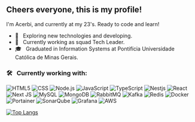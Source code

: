 <h2> Cheers everyone, this is my profile! </h2>
I'm Acerbi, and currently at my 23's. Ready to code and learn!


- 🤔 &nbsp; Exploring new technologies and developing.
- 🤖 &nbsp; Currently working as squad Tech Leader.
- 🎓 &nbsp; Graduated in Information Systems at Pontifícia Universidade Católica de Minas Gerais.


<h3> 🛠 &nbsp; Currently working with: </h3>

![HTML5](https://img.shields.io/badge/-HTML5-333333?style=flat&logo=HTML5)
![CSS](https://img.shields.io/badge/-CSS-333333?style=flat&logo=CSS3&logoColor=1572B6)
![Node.js](https://img.shields.io/badge/-Node.js-333333?style=flat&logo=node.js)
![JavaScript](https://img.shields.io/badge/-JavaScript-333333?style=flat&logo=javascript)
![TypeScript](https://img.shields.io/badge/-TypeScript-333333?style=flat&logo=typescript)
![Nestjs](https://img.shields.io/badge/-Nestjs-333333?style=flat&logo=nestjs)
![React](https://img.shields.io/badge/-React-333333?style=flat&logo=react)
![Next JS](https://img.shields.io/badge/Next-black?style=for-the-badge&logo=next.js&logoColor=white)
![MySQL](https://img.shields.io/badge/-MySQL-333333?style=flat&logo=mysql)
![MongoDB](https://img.shields.io/badge/-MongoDB-333333?style=flat&logo=mongodb)
![RabbitMQ](https://img.shields.io/badge/-RabbitMQ-333333?style=flat&logo=rabbitmq)
![Kafka](https://img.shields.io/badge/Apache%20Kafka-000?style=for-the-badge&logo=apachekafka)
![Redis](https://img.shields.io/badge/redis-%23DD0031.svg?style=for-the-badge&logo=redis&logoColor=white)
![Docker](https://img.shields.io/badge/docker-%230db7ed.svg?style=for-the-badge&logo=docker&logoColor=white)
![Portainer](https://img.shields.io/badge/docker-%230db7ed.svg?style=for-the-badge&logo=docker&logoColor=white)
![SonarQube](https://img.shields.io/badge/SonarQube-black?style=for-the-badge&logo=sonarqube&logoColor=4E9BCD)
![Grafana](https://img.shields.io/badge/grafana-%23F46800.svg?style=for-the-badge&logo=grafana&logoColor=white)
![AWS](https://img.shields.io/badge/AWS-%23FF9900.svg?style=for-the-badge&logo=amazon-aws&logoColor=white)




[![Top Langs](https://github-readme-stats.vercel.app/api/top-langs/?username=LgAcerbi&theme=github_dark)](https://github.com/LgAcerbi/github-readme-stats)
